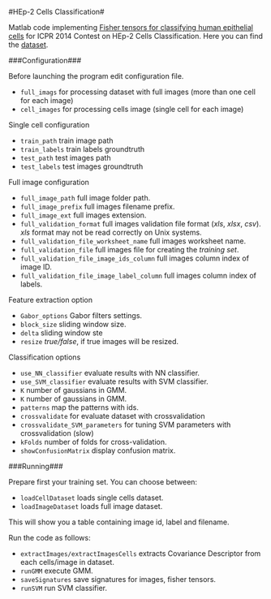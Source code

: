 #HEp-2 Cells Classification#

Matlab code implementing [Fisher tensors for classifying human epithelial cells](http://www.sciencedirect.com/science/article/pii/S0031320313004214) for ICPR 2014 Contest on HEp-2 Cells Classification. Here you can find the [dataset](http://mivia.unisa.it/datasets/biomedical-image-datasets/hep2-image-dataset/).

###Configuration###

Before launching the program edit configuration file.

- `full_imags` for processing dataset with full images (more than one cell for each image)
- `cell_images` for processing cells image (single cell for each image)

Single cell configuration

- `train_path` train image path
- `train_labels` train labels groundtruth
- `test_path` test images path
- `test_labels` test images groundtruth

Full image configuration

- `full_image_path` full image folder path.
- `full_image_prefix` full images filename prefix.
- `full_image_ext` full images extension.
- `full_validation_format` full images validation file format (_xls_, _xlsx_, _csv_). _xls_ format may not be read correctly on Unix systems.
- `full_validation_file_worksheet_name` full images worksheet name.
- `full_validation_file` full images file for creating the _training set_.
- `full_validation_file_image_ids_column` full images column index of image ID.
- `full_validation_file_image_label_column` full images column index of labels.

Feature extraction option

- `Gabor_options` Gabor filters settings.
- `block_size` sliding window size.
- `delta` sliding window ste
- `resize` _true/false_, if true images will be resized. 

Classification options

- `use_NN_classifier` evaluate results with NN classifier.
- `use_SVM_classifier` evaluate results with SVM classifier.
- `K` number of gaussians in GMM.
- `K` number of gaussians in GMM.
- `patterns` map the patterns with ids.
- `crossvalidate` for evaluate dataset with crossvalidation
- `crossvalidate_SVM_parameters` for tuning SVM parameters with crossvalidation (slow)
- `kFolds` number of folds for cross-validation. 
- `showConfusionMatrix` display confusion matrix.

###Running###

Prepare first your training set. You can choose between:

- `loadCellDataset` loads single cells dataset.
- `loadImageDataset` loads full image dataset.

This will show you a table containing image id, label and filename.

Run the code as follows: 

- `extractImages/extractImagesCells` extracts Covariance Descriptor from each cells/image in dataset.
- `runGMM` execute GMM.
- `saveSignatures` save signatures for images, fisher tensors.
- `runSVM` run SVM classifier.
